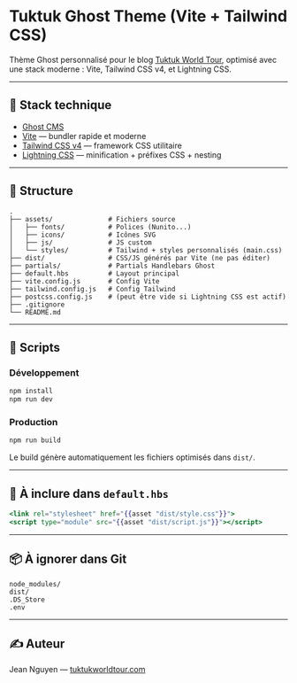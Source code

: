 # Tuktuk Ghost Theme (Vite + Tailwind CSS)

Thème Ghost personnalisé pour le blog [Tuktuk World Tour](https://tuktukworldtour.com), optimisé avec une stack moderne : Vite, Tailwind CSS v4, et Lightning CSS.

---

## 🚀 Stack technique

- [Ghost CMS](https://ghost.org/)
- [Vite](https://vitejs.dev/) — bundler rapide et moderne
- [Tailwind CSS v4](https://tailwindcss.com/) — framework CSS utilitaire
- [Lightning CSS](https://lightningcss.dev/) — minification + préfixes CSS + nesting

---

## 📁 Structure

```
.
├── assets/              # Fichiers source
│   ├── fonts/           # Polices (Nunito...)
│   ├── icons/           # Icônes SVG
│   ├── js/              # JS custom
│   └── styles/          # Tailwind + styles personnalisés (main.css)
├── dist/                # CSS/JS générés par Vite (ne pas éditer)
├── partials/            # Partials Handlebars Ghost
├── default.hbs          # Layout principal
├── vite.config.js       # Config Vite
├── tailwind.config.js   # Config Tailwind
├── postcss.config.js    # (peut être vide si Lightning CSS est actif)
├── .gitignore
└── README.md
```

---

## 🧰 Scripts

### Développement

```bash
npm install
npm run dev
```

### Production

```bash
npm run build
```

Le build génère automatiquement les fichiers optimisés dans `dist/`.

---

## 🧩 À inclure dans `default.hbs`

```hbs
<link rel="stylesheet" href="{{asset "dist/style.css"}}">
<script type="module" src="{{asset "dist/script.js"}}"></script>
```

---

## 📦 À ignorer dans Git

```
node_modules/
dist/
.DS_Store
.env
```

---

## ✍️ Auteur

Jean Nguyen — [tuktukworldtour.com](https://tuktukworldtour.com)
